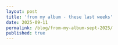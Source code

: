 ```yaml
---
layout: post
title: 'from my album - these last weeks'
date: 2025-09-11
permalink: /blog/from-my-album-sept-2025/
published: true
---
```


